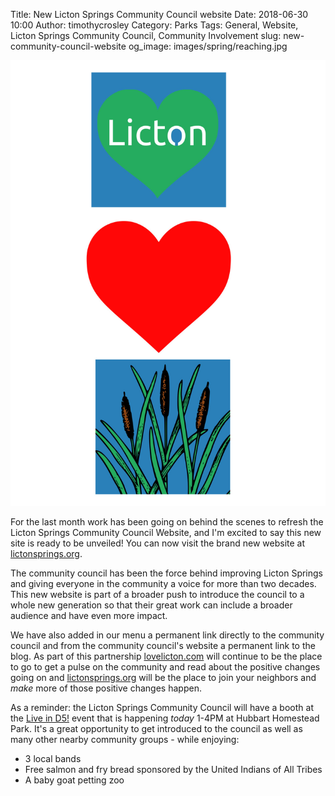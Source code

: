 Title: New Licton Springs Community Council website
Date: 2018-06-30 10:00
Author: timothycrosley
Category: Parks
Tags: General, Website, Licton Springs Community Council, Community Involvement
slug: new-community-council-website
og_image: images/spring/reaching.jpg

[![Website Partnership](images/partnership.jpg)](https://lictonsprings.org/)

For the last month work has been going on behind the scenes to refresh the Licton Springs Community Council Website,
and I'm excited to say this new site is ready to be unveiled! You can now visit the brand new website at [lictonsprings.org](https://lictonsprings.org).

The community council has been the force behind improving Licton Springs and giving everyone in the community a voice for more than two decades.
This new website is part of a broader push to introduce the council to a whole new generation so that their great work can include a
broader audience and have even more impact.

We have also added in our menu a permanent link directly to the community council and from the community council's website a permanent link to the blog.
As part of this partnership [lovelicton.com](https://lovelicton.com) will continue to be the place to go to get a pulse on the community and read about the positive changes going on
and [lictonsprings.org](https://lictonsprings.org) will be the place to join your neighbors and *make* more of those positive changes happen.

As a reminder: the Licton Springs Community Council will have a booth at the [Live in D5!](https://www.facebook.com/events/1999117153465269/) event that is happening *today* 1-4PM at Hubbart Homestead Park.
It's a great opportunity to get introduced to the council as well as many other nearby community groups - while enjoying:

* 3 local bands
* Free salmon and fry bread sponsored by the United Indians of All Tribes
* A baby goat petting zoo


